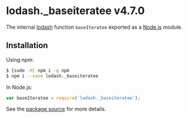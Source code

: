 # lodash._baseiteratee v4.7.0

The internal [lodash](https://lodash.com/) function `baseIteratee` exported as a [Node.js](https://nodejs.org/) module.

## Installation

Using npm:
```bash
$ {sudo -H} npm i -g npm
$ npm i --save lodash._baseiteratee
```

In Node.js:
```js
var baseIteratee = require('lodash._baseiteratee');
```

See the [package source](https://github.com/lodash/lodash/blob/4.7.0-npm-packages/lodash._baseiteratee) for more details.
